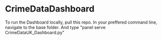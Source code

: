 # CrimeDataDashboard

To run the Dashboard locally, pull this repo.
In your preffered command line, navigate to the base folder.
And type "panel serve CrimeDataUK_Dashboard.py"
